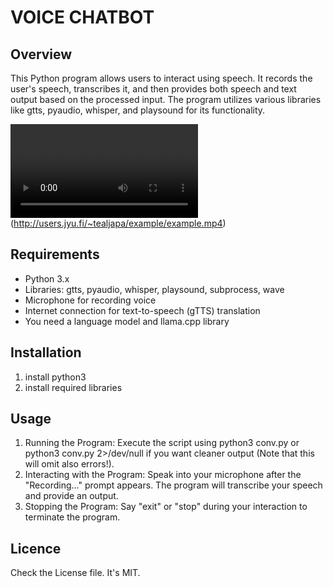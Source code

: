 # VOICE CHATBOT

## Overview 

This Python program allows users to interact using speech. It records the user's speech, transcribes it, and then provides both speech and text output based on the processed input. The program utilizes various libraries like gtts, pyaudio, whisper, and playsound for its functionality.

![Example](http://users.jyu.fi/~tealjapa/example/example.mp4)(http://users.jyu.fi/~tealjapa/example/example.mp4)

## Requirements

 - Python 3.x
 - Libraries: gtts, pyaudio, whisper, playsound, subprocess, wave
 - Microphone for recording voice
 - Internet connection for text-to-speech (gTTS) translation
 - You need a language model and llama.cpp library

## Installation

1. install python3
2. install required libraries

## Usage

1. Running the Program: Execute the script using python3 conv.py or python3 conv.py 2>/dev/null if you want cleaner output (Note that this will omit also errors!).
2. Interacting with the Program: Speak into your microphone after the "Recording..." prompt appears. The program will transcribe your speech and provide an output.
3. Stopping the Program: Say "exit" or "stop" during your interaction to terminate the program.

## Licence

Check the License file. It's MIT.  
